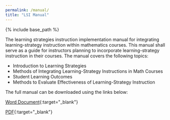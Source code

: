 ```yaml
---
permalink: /manual/
title: "LSI Manual"
---
```


{% include base_path %}

The learning strategies instruction implementation manual for integrating learning-strategy instruction within mathematics courses. This manual shall serve as a guide for instructors planning to incorporate learning-strategy instruction in their courses. The manual covers the following topics: 

* Introduction to Learning Strategies
* Methods of Integrating Learning-Strategy Instructions in Math Courses
* Student Learning Outcomes
* Methods to Evaluate Effectiveness of Learning-Strategy Instruction

The full manual can be downloaded using the links below:

[Word Document](https://github.com/mathlsincat/mathlsincat.github.io/blob/491901deffa608f2c3144147d38ac33790605fe4/files/InstructionManual/LSI%20Guide_v3_08162022.docx){:target="_blank"}

[PDF](https://github.com/mathlsincat/mathlsincat.github.io/blob/491901deffa608f2c3144147d38ac33790605fe4/files/InstructionManual/LSI%20Guide_v3_08162022.pdf){:target="_blank"}